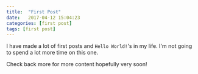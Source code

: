 ```yaml
---
title:  "First Post"
date:   2017-04-12 15:04:23
categories: [first post]
tags: [first post]
---
```


I have made a lot of first posts and `Hello World!`'s in my life.  I'm not going to spend a lot more time on this one.

Check back more for more content hopefully very soon!
